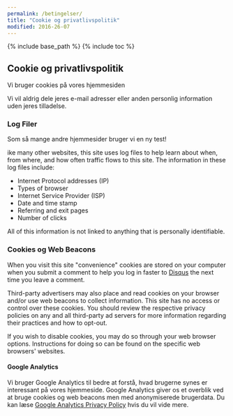 ```yaml
---
permalink: /betingelser/
title: "Cookie og privatlivspolitik"
modified: 2016-26-07
---
```


{% include base_path %}
{% include toc %}

## Cookie og privatlivspolitik

Vi bruger cookies på vores hjemmesiden

Vi vil aldrig dele jeres e-mail adresser eller anden personlig information uden jeres tilladelse.

### Log Filer

Som så mange andre hjemmesider bruger vi en ny test!

ike many other websites, this site uses log files to help learn about when, from where, and how often traffic flows to this site. The information in these log files include:

* Internet Protocol addresses (IP)
* Types of browser
* Internet Service Provider (ISP)
* Date and time stamp
* Referring and exit pages
* Number of clicks

All of this information is not linked to anything that is personally identifiable.

### Cookies og Web Beacons

When you visit this site "convenience" cookies are stored on your computer when you submit a comment to help you log in faster to [Disqus](http://disqus.com) the next time you leave a comment.

Third-party advertisers may also place and read cookies on your browser and/or use web beacons to collect information. This site has no access or control over these cookies. You should review the respective privacy policies on any and all third-party ad servers for more information regarding their practices and how to opt-out.

If you wish to disable cookies, you may do so through your web browser options. Instructions for doing so can be found on the specific web browsers' websites.

#### Google Analytics


Vi bruger Google Analytics til bedre at forstå, hvad brugerne synes er interessant på vores hjemmeside. Google Analytics giver os et overblik ved at bruge cookies og web beacons men med anonymiserede brugerdata. Du kan læse [Google Analytics Privacy Policy](http://www.google.com/analytics/learn/privacy.html) hvis du vil vide mere.
